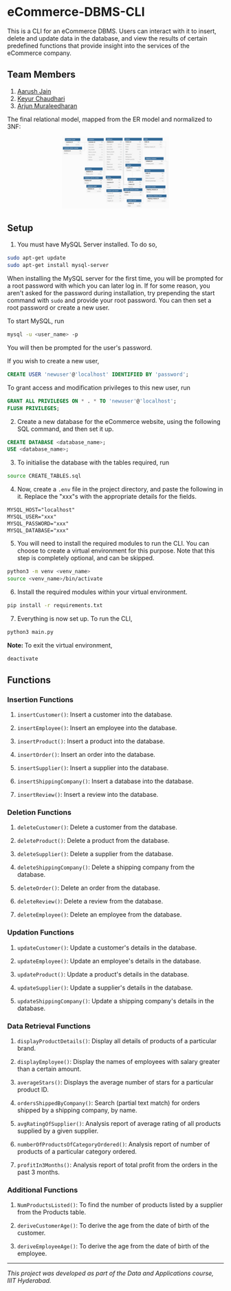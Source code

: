 # eCommerce-DBMS-CLI

This is a CLI for an eCommerce DBMS. Users can interact with it to insert, delete and update data in the database, and view the results of certain predefined functions that provide insight into the services of the eCommerce company.

## Team Members

1. <a href="https://github.com/Aarushj09">Aarush Jain</a>
2. <a href="https://github.com/keyurchd11">Keyur Chaudhari</a>
3. <a href="https://github.com/coniferousdyer">Arjun Muraleedharan</a>

The final relational model, mapped from the ER model and normalized to 3NF:
<p align="center">
    <img src="model.png" width="250"/>
</p>

## Setup

1. You must have MySQL Server installed. To do so,
```bash
sudo apt-get update
sudo apt-get install mysql-server
```
When installing the MySQL server for the first time, you will be prompted for a root password with which you can later log in. If for some reason, you aren't asked for the password during installation, try prepending the start command with `sudo` and provide your root password. You can then set a root password or create a new user. 

To start MySQL, run
```bash
mysql -u <user_name> -p
```
You will then be prompted for the user's password.

If you wish to create a new user,
```sql
CREATE USER 'newuser'@'localhost' IDENTIFIED BY 'password';
```
To grant access and modification privileges to this new user, run
```sql
GRANT ALL PRIVILEGES ON * . * TO 'newuser'@'localhost';
FLUSH PRIVILEGES;
```

2. Create a new database for the eCommerce website, using the following SQL command, and then set it up.
```sql
CREATE DATABASE <database_name>;
USE <database_name>;
```

3. To initialise the database with the tables required, run 
```bash
source CREATE_TABLES.sql
```

4. Now, create a `.env` file in the project directory, and paste the following in it. Replace the "xxx"s with the appropriate details for the fields.
```
MYSQL_HOST="localhost"
MYSQL_USER="xxx"
MYSQL_PASSWORD="xxx"
MYSQL_DATABASE="xxx"
``` 

5. You will need to install the required modules to run the CLI. You can choose to create a virtual environment for this purpose. Note that this step is completely optional, and can be skipped.
```bash
python3 -m venv <venv_name>
source <venv_name>/bin/activate
```

6. Install the required modules within your virtual environment.
```bash
pip install -r requirements.txt
```

7. Everything is now set up. To run the CLI,
```bash
python3 main.py
```

<b>Note: </b>To exit the virtual environment,
```bash
deactivate
```

## Functions

### Insertion Functions

1. `insertCustomer()`: Insert a customer into the database.

2. `insertEmployee()`: Insert an employee into the database.

3. `insertProduct()`: Insert a product into the database.

4. `insertOrder()`: Insert an order into the database.

5. `insertSupplier()`: Insert a supplier into the database.

6. `insertShippingCompany()`: Insert a database into the database.

7. `insertReview()`: Insert a review into the database.

### Deletion Functions

1. `deleteCustomer()`: Delete a customer from the database.

2. `deleteProduct()`: Delete a product from the database.

3. `deleteSupplier()`: Delete a supplier from the database.

4. `deleteShippingCompany()`: Delete a shipping company from the database.

5. `deleteOrder()`: Delete an order from the database.

6. `deleteReview()`: Delete a review from the database.

7. `deleteEmployee()`: Delete an employee from the database.

### Updation Functions

1. `updateCustomer()`: Update a customer's details in the database.

2. `updateEmployee()`: Update an employee's details in the database.

3. `updateProduct()`: Update a product's details in the database.

4. `updateSupplier()`: Update a supplier's details in the database.

5. `updateShippingCompany()`: Update a shipping company's details in the database.

### Data Retrieval Functions

1. `displayProductDetails()`: Display all details of products of a particular brand.

2. `displayEmployee()`: Display the names of employees with salary greater than a
certain amount.

3. `averageStars()`: Displays the average number of stars for a particular product ID.

4. `ordersShippedByCompany()`: Search (partial text match) for orders shipped by a shipping
company, by name.

5. `avgRatingOfSupplier()`: Analysis report of average rating of all products supplied by a given supplier.

6. `numberOfProductsOfCategoryOrdered()`: Analysis report of number of products of a particular category ordered.

7. `profitIn3Months()`: Analysis report of total profit from the orders in the past 3 months.

### Additional Functions

1. `NumProductsListed()`: To find the number of products listed by a supplier from the Products table.

2. `deriveCustomerAge()`: To derive the age from the date of birth of the customer.

3. `deriveEmployeeAge()`: To derive the age from the date of birth of the employee.

<hr>
<em>This project was developed as part of the Data and Applications course, IIIT Hyderabad.</em>
